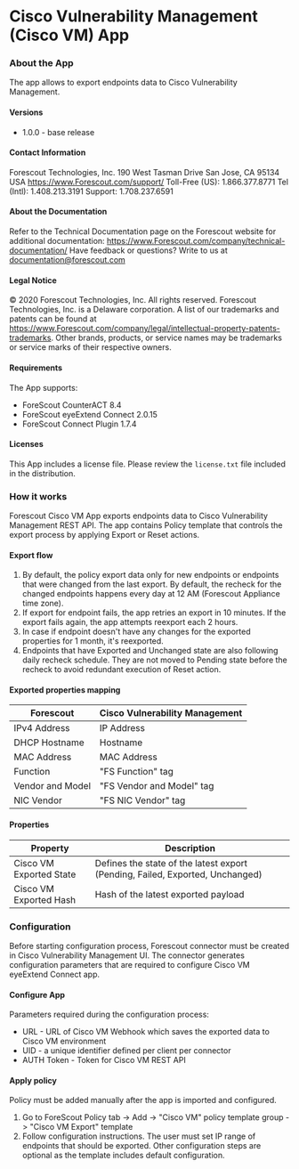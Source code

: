# Cisco Vulnerability Management (Cisco VM) App

### About the App
The app allows to export endpoints data to Cisco Vulnerability Management.

#### Versions
- 1.0.0 - base release

#### Contact Information
Forescout Technologies, Inc. 190 West Tasman Drive San Jose, CA 95134 USA https://www.Forescout.com/support/ Toll-Free (US): 1.866.377.8771 Tel (Intl): 1.408.213.3191 Support: 1.708.237.6591

#### About the Documentation
Refer to the Technical Documentation page on the Forescout website for additional documentation: https://www.Forescout.com/company/technical-documentation/
Have feedback or questions? Write to us at documentation@forescout.com

#### Legal Notice
© 2020 Forescout Technologies, Inc. All rights reserved. Forescout Technologies, Inc. is a Delaware corporation. A list of our trademarks and patents can be found at https://www.Forescout.com/company/legal/intellectual-property-patents-trademarks. Other brands, products, or service names may be trademarks or service marks of their respective owners.

#### Requirements
The App supports:
- ForeScout CounterACT 8.4
- ForeScout eyeExtend Connect 2.0.15
- ForeScout Connect Plugin 1.7.4

#### Licenses
This App includes a license file. Please review the `license.txt` file included in the distribution.

### How it works
Forescout Cisco VM App exports endpoints data to Cisco Vulnerability Management REST API.
The app contains Policy template that controls the export process by applying Export or Reset actions.

#### Export flow
1. By default, the policy export data only for new endpoints or endpoints that were changed from the last export. 
By default, the recheck for the changed endpoints happens every day at 12 AM (Forescout Appliance time zone).  
2. If export for endpoint fails, the app retries an export in 10 minutes. If the export fails again, the app attempts reexport each 2 hours.
3. In case if endpoint doesn't have any changes for the exported properties for 1 month, it's reexported.
4. Endpoints that have Exported and Unchanged state are also following daily recheck schedule. They are not moved to Pending state before the recheck to avoid redundant execution of Reset action.

#### Exported properties mapping
Forescout        | Cisco Vulnerability Management
------------- | -----------------------------
IPv4 Address | IP Address
DHCP Hostname | Hostname
MAC Address | MAC Address
Function | "FS Function" tag
Vendor and Model | "FS Vendor and Model" tag
NIC Vendor | "FS NIC Vendor" tag

#### Properties
Property        | Description
------------- | -----------------------------
Cisco VM Exported State | Defines the state of the latest export (Pending, Failed, Exported, Unchanged)
Cisco VM Exported Hash | Hash of the latest exported payload

### Configuration
Before starting configuration process, Forescout connector must be created in Cisco Vulnerability Management UI.
The connector generates configuration parameters that are required to configure Cisco VM eyeExtend Connect app.

#### Configure App
Parameters required during the configuration process:
* URL - URL of Cisco VM Webhook which saves the exported data to Cisco VM environment
* UID - a unique identifier defined per client per connector
* AUTH Token - Token for Cisco VM REST API

#### Apply policy
Policy must be added manually after the app is imported and configured.
1. Go to ForeScout Policy tab -> Add -> "Cisco VM" policy template group -> "Cisco VM Export" template
2. Follow configuration instructions. The user must set IP range of endpoints that should be exported. Other configuration steps are optional as the template includes default configuration. 